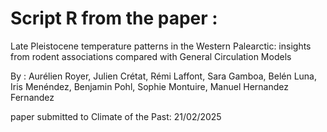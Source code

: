# Script R from the paper : 
Late Pleistocene temperature patterns in the Western Palearctic: insights from rodent associations compared with General Circulation Models

By : Aurélien Royer, Julien Crétat, Rémi Laffont, Sara Gamboa, Belén Luna, Iris Menéndez, Benjamin Pohl, Sophie Montuire, Manuel Hernandez Fernandez

paper submitted to Climate of the Past: 21/02/2025
